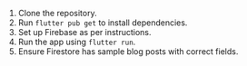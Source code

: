  1. Clone the repository.
 2. Run `flutter pub get` to install dependencies.
 3. Set up Firebase as per instructions.
 4. Run the app using `flutter run`. 
 5. Ensure Firestore has sample blog posts with correct fields.
